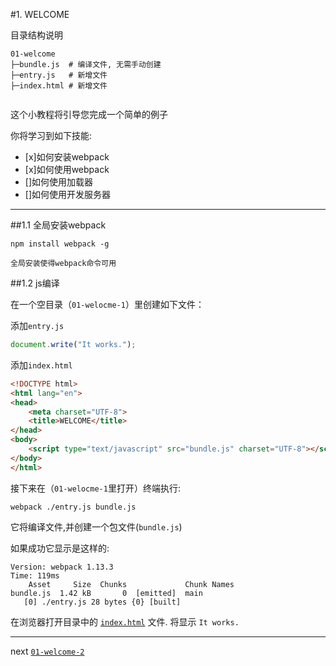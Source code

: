 #1. WELCOME

目录结构说明

```
01-welcome
├─bundle.js  # 编译文件, 无需手动创建
├─entry.js   # 新增文件
├─index.html # 新增文件
    
```

这个小教程将引导您完成一个简单的例子

你将学习到如下技能:
* [x]如何安装webpack
* [x]如何使用webpack
* []如何使用加载器
* []如何使用开发服务器

---------------------------------------

##1.1 全局安装webpack

```shell
npm install webpack -g
```
    全局安装使得webpack命令可用

##1.2 js编译

在一个空目录（`01-welocme-1`）里创建如下文件：

添加`entry.js`

```js
document.write("It works.");
```

添加`index.html`

```html
<!DOCTYPE html>
<html lang="en">
<head>
    <meta charset="UTF-8">
    <title>WELCOME</title>
</head>
<body>
    <script type="text/javascript" src="bundle.js" charset="UTF-8"></script>
</body>
</html>    
``` 
接下来在（`01-welocme-1`里打开）终端执行:

```shell
webpack ./entry.js bundle.js
```

它将编译文件,并创建一个包文件(`bundle.js`)

如果成功它显示是这样的:

```shell
Version: webpack 1.13.3
Time: 119ms
    Asset     Size  Chunks             Chunk Names
bundle.js  1.42 kB       0  [emitted]  main
   [0] ./entry.js 28 bytes {0} [built]
```

在浏览器打开目录中的 [`index.html`](https://cestr.github.io/webpack-tutorials/01-welcome-1/ "这是一个例子") 文件. 将显示 `It works.`

---------------

next [`01-welcome-2`](/01-welcome-2 "welcome")
